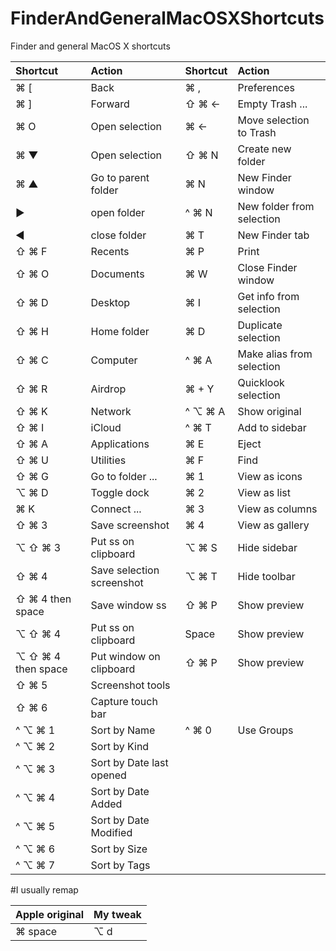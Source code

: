# FinderAndGeneralMacOSXShortcuts
Finder and general MacOS X shortcuts

| Shortcut             | Action              | Shortcut                | Action                    |
| :------------------- | :------------------ | :---------------------- | :------------------------ |
| ⌘ [                  | Back                | ⌘ ,                   | Preferences               |
| ⌘ ]                  | Forward             | ⇧ ⌘ ←                 | Empty Trash ...           |
| ⌘ O                  | Open selection      | ⌘ ←                   | Move selection to Trash   |
| ⌘ ▼                  | Open selection      | ⇧ ⌘ N                 | Create new folder         |
| ⌘ ▲                  | Go to parent folder | ⌘ N                   | New Finder window         |
| ▶                    | open folder         | ^ ⌘ N                 | New folder from selection |
| ◀                    | close folder        | ⌘ T                   | New Finder tab            |
| ⇧ ⌘ F                | Recents             | ⌘ P                   | Print                     |
| ⇧ ⌘ O                | Documents           | ⌘ W                   | Close Finder window       |
| ⇧ ⌘ D                | Desktop             | ⌘ I                   | Get info from selection   |
| ⇧ ⌘ H                | Home folder         | ⌘ D                   | Duplicate selection       |
| ⇧ ⌘ C                | Computer            | ^ ⌘ A                 | Make alias from selection |
| ⇧ ⌘ R                | Airdrop             | ⌘ + Y                 | Quicklook selection       |
| ⇧ ⌘ K                | Network             | ^ ⌥ ⌘ A               | Show original             |
| ⇧ ⌘ I                | iCloud              | ^ ⌘ T                 | Add to sidebar            |
| ⇧ ⌘ A                | Applications        | ⌘ E                   | Eject                     |
| ⇧ ⌘ U                | Utilities           | ⌘ F                   | Find                      |
| ⇧ ⌘ G                | Go to folder ...    | ⌘ 1                   | View as icons             |
| ⌥ ⌘ D                | Toggle dock         | ⌘ 2                   | View as list              |
| ⌘ K                  | Connect ...         | ⌘ 3                   | View as columns           |
| ⇧ ⌘ 3                | Save screenshot     | ⌘ 4                   | View as gallery           |
| ⌥ ⇧ ⌘ 3              | Put ss on clipboard | ⌥ ⌘ S                 | Hide sidebar              |
| ⇧ ⌘ 4                | Save selection screenshot | ⌥ ⌘ T           | Hide toolbar              |
| ⇧ ⌘ 4 then space     | Save window ss      | ⇧ ⌘ P                 | Show preview              |
| ⌥ ⇧ ⌘ 4              | Put ss on clipboard | Space                 | Show preview              |
| ⌥ ⇧ ⌘ 4 then space   | Put window  on clipboard | ⇧ ⌘ P            | Show preview              |
| ⇧ ⌘ 5                | Screenshot tools    |
| ⇧ ⌘ 6                | Capture touch bar   |
| ^ ⌥ ⌘ 1              | Sort by Name        | ^ ⌘ 0                 | Use Groups                |
| ^ ⌥ ⌘ 2              | Sort by Kind        |
| ^ ⌥ ⌘ 3              | Sort by Date last opened |
| ^ ⌥ ⌘ 4              | Sort by Date Added  |
| ^ ⌥ ⌘ 5              | Sort by Date Modified    |
| ^ ⌥ ⌘ 6              | Sort by Size        |
| ^ ⌥ ⌘ 7              | Sort by Tags        |

#I usually remap

| Apple original             | My tweak              |
| :------------------------- | :-------------------- |
| ⌘ space                    | ⌥ d                   |
